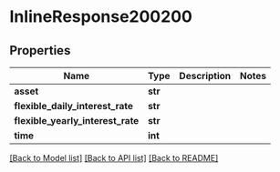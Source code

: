 # InlineResponse200200

## Properties
Name | Type | Description | Notes
------------ | ------------- | ------------- | -------------
**asset** | **str** |  | 
**flexible_daily_interest_rate** | **str** |  | 
**flexible_yearly_interest_rate** | **str** |  | 
**time** | **int** |  | 

[[Back to Model list]](../README.md#documentation-for-models) [[Back to API list]](../README.md#documentation-for-api-endpoints) [[Back to README]](../README.md)

